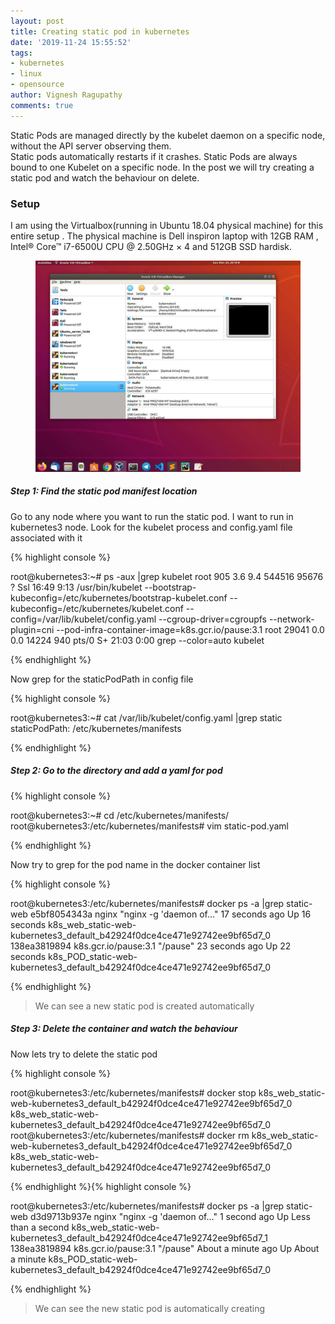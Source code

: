 ```yaml
---
layout: post
title: Creating static pod in kubernetes
date: '2019-11-24 15:55:52'
tags:
- kubernetes
- linux
- opensource
author: Vignesh Ragupathy
comments: true
---
```


Static Pods are managed directly by the kubelet daemon on a specific node, without the API server observing them.  
Static pods automatically restarts if it crashes. Static Pods are always bound to one Kubelet on a specific node. In the post we will try creating a static pod and watch the behaviour on delete.

### **Setup**

I am using the Virtualbox(running in Ubuntu 18.04 physical machine) for this entire setup . The physical machine is Dell inspiron laptop with 12GB RAM , Intel® Core™ i7-6500U CPU @ 2.50GHz × 4 and 512GB SSD hardisk.

<!--kg-card-begin: image--><figure class="kg-card kg-image-card"><img src="/content/images/2019/11/setup-3.jpg" class="kg-image"></figure><!--kg-card-end: image-->
##### Step 1: Find the static pod manifest location

Go to any node where you want to run the static pod. I want to run in kubernetes3 node. Look for the kubelet process and config.yaml file associated with it

{% highlight console %}

root@kubernetes3:~# ps -aux |grep kubelet
root 905 3.6 9.4 544516 95676 ? Ssl 16:49 9:13 /usr/bin/kubelet --bootstrap-kubeconfig=/etc/kubernetes/bootstrap-kubelet.conf --kubeconfig=/etc/kubernetes/kubelet.conf --config=/var/lib/kubelet/config.yaml --cgroup-driver=cgroupfs --network-plugin=cni --pod-infra-container-image=k8s.gcr.io/pause:3.1
root 29041 0.0 0.0 14224 940 pts/0 S+ 21:03 0:00 grep --color=auto kubelet

{% endhighlight %}

Now grep for the staticPodPath in config file

{% highlight console %}

root@kubernetes3:~# cat /var/lib/kubelet/config.yaml |grep static
staticPodPath: /etc/kubernetes/manifests

{% endhighlight %}
##### Step 2: Go to the directory and add a yaml for pod
{% highlight console %}

root@kubernetes3:~# cd /etc/kubernetes/manifests/
root@kubernetes3:/etc/kubernetes/manifests# vim static-pod.yaml

{% endhighlight %}<!--kg-card-begin: html--><script src="https://gist.github.com/vigneshragupathy/bbd1584780b98d771c479a4413c97b6e.js"></script><!--kg-card-end: html-->

Now try to grep for the pod name in the docker container list

{% highlight console %}

root@kubernetes3:/etc/kubernetes/manifests# docker ps -a |grep static-web
e5bf8054343a nginx "nginx -g 'daemon of…" 17 seconds ago Up 16 seconds k8s_web_static-web-kubernetes3_default_b42924f0dce4ce471e92742ee9bf65d7_0
138ea3819894 k8s.gcr.io/pause:3.1 "/pause" 23 seconds ago Up 22 seconds k8s_POD_static-web-kubernetes3_default_b42924f0dce4ce471e92742ee9bf65d7_0

{% endhighlight %}

> We can see a new static pod is created automatically

##### Step 3: Delete the container and watch the behaviour

Now lets try to delete the static pod &nbsp;

{% highlight console %}

root@kubernetes3:/etc/kubernetes/manifests# docker stop k8s_web_static-web-kubernetes3_default_b42924f0dce4ce471e92742ee9bf65d7_0
k8s_web_static-web-kubernetes3_default_b42924f0dce4ce471e92742ee9bf65d7_0
root@kubernetes3:/etc/kubernetes/manifests# docker rm k8s_web_static-web-kubernetes3_default_b42924f0dce4ce471e92742ee9bf65d7_0
k8s_web_static-web-kubernetes3_default_b42924f0dce4ce471e92742ee9bf65d7_0

{% endhighlight %}{% highlight console %}

root@kubernetes3:/etc/kubernetes/manifests# docker ps -a |grep static-web
d3d9713b937e nginx "nginx -g 'daemon of…" 1 second ago Up Less than a second k8s_web_static-web-kubernetes3_default_b42924f0dce4ce471e92742ee9bf65d7_1
138ea3819894 k8s.gcr.io/pause:3.1 "/pause" About a minute ago Up About a minute k8s_POD_static-web-kubernetes3_default_b42924f0dce4ce471e92742ee9bf65d7_0

{% endhighlight %}

> We can see the new static pod is automatically creating

